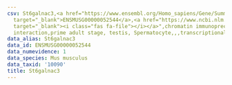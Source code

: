 ```yaml
---
csv: St6galnac3,<a href="https://www.ensembl.org/Homo_sapiens/Gene/Summary?db=core;g=ENSMUSG00000052544"
  target="_blank">ENSMUSG00000052544</a>,<a href="https://www.ncbi.nlm.nih.gov/pubmed/25450459"
  target="_blank"><i class="fas fa-file"></i></a>",chromatin immunoprecipitation assay,direct
  interaction,prime adult stage, testis, Spermatocyte,,,transcriptional regulation,
data_alias: St6galnac3
data_id: ENSMUSG00000052544
data_numevidence: 1
data_species: Mus musculus
data_taxid: '10090'
title: St6galnac3
---
```

